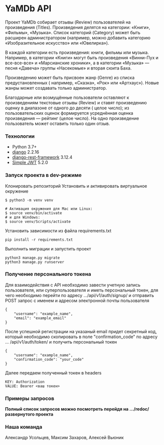 # YaMDb API

Проект YaMDb собирает отзывы (Review) пользователей на произведения (Titles).
Произведения делятся на категории: «Книги», «Фильмы», «Музыка». Список
категорий (Category) может быть расширен администратором (например, можно
добавить категорию «Изобразительное искусство» или «Ювелирка»).

В каждой категории есть произведения: книги, фильмы или музыка. Например, в
категории «Книги» могут быть произведения «Винни-Пух и все-все-все» и
«Марсианские хроники», а в категории «Музыка» — песня «Давеча» группы
«Насекомые» и вторая сюита Баха.

Произведению может быть присвоен жанр (Genre) из списка предустановленных (
например, «Сказка», «Рок» или «Артхаус»). Новые жанры может создавать только
администратор.

Благодарные или возмущённые пользователи оставляют к произведениям текстовые
отзывы (Review) и ставят произведению оценку в диапазоне от одного до десяти (
целое число); из пользовательских оценок формируется усреднённая оценка
произведения — рейтинг (целое число). На одно произведение пользователь может
оставить только один отзыв.

### Технологии

- Python 3.7+
- [django](https://github.com/django/django) 2.2.16
- [django-rest-framework](https://github.com/encode/django-rest-framework)
  3.12.4
- [Simple JWT](https://github.com/jazzband/djangorestframework-simplejwt) 5.2.0

### Запуск проекта в dev-режиме

Клонировать репозиторий
Установить и активировать виртуальное окружение

```
$ python3 -m venv venv

# Активация окружения для Mac или Linux:
$ source venv/bin/activate 
# и для Windows:
$ source venv/Scripts/activate 
``` 

Установить зависимости из файла requirements.txt

```
pip install -r requirements.txt
``` 

Выполнить миграции и запустить проект

```
python3 manage.py migrate
python3 manage.py runserver
``` 

### Получение персонального токена

Для взаимодействия с API необходимо завести учетную запись пользователя,
или суперпользователя и иметь персональный токен, для чего необходимо
перейти по адресу .../api/v1/auth/signup/ и отправить POST запрос с
именем и адресом электронной почты пользователя

```
{
    "username": "example_name",
    "email": "example_email"
}
``` 

После успешной регистрации на указаный email придет секретный код, который
необходимо скопировать в поле "confirmation_code" по адресу ...
/api/v1/auth/token/ и получить персональный токен

```
{
    "username": "example_name",
    "confirmation_code": "your_code"
}
``` 

Далее передаем полученный токен в headers

```
KEY: Authorization
VALUE: Bearer <ваш токен>
``` 

### Примеры запросов

**Полный список запросов можно посмотреть перейдя на .../redoc/
развернутого проекта**

### Наша команда

Александр Усольцев, Максим Захаров, Алексей Вьюник